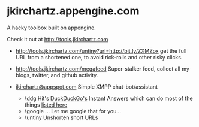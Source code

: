 jkirchartz.appengine.com
========================

A hacky toolbox built on appengine. 

Check it out at <http://tools.jkirchartz.com>

* <http://tools.jkirchartz.com/untiny?url=http://bit.ly/ZXMZox>
  get the full URL from a shortened one, to avoid rick-rolls and other
  risky clicks.

* <http://tools.jkirchartz.com/megafeed>
  Super-stalker feed, collect all my blogs, twitter, and github activity.

* <a href="xmpp:jkirchartz@appspot.com">jkirchartz@appspot.com</a>
  Simple XMPP chat-bot/assistant
  * \ddg <query> Hit's [DuckDuckGo's](http://ddg.gg) Instant Answers
    which can do most of the things [listed here](http://ddg.gg/goodies)
  * \google <query> ... Let me google that for you... 
  * \untiny <url> Unshorten short URLs
